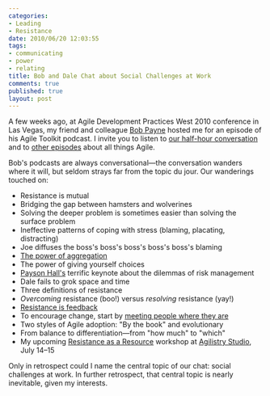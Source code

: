 ```yaml
--- 
categories: 
- Leading
- Resistance
date: 2010/06/20 12:03:55
tags: 
- communicating
- power
- relating
title: Bob and Dale Chat about Social Challenges at Work
comments: true
published: true
layout: post
---
```


<p>A few weeks ago, at Agile Development Practices West 2010 conference in Las Vegas, my friend and colleague <a href="http://electroglide.biz/">Bob Payne</a> hosted me for an episode of his Agile Toolkit podcast. I invite you to listen to <a href="http://bit.ly/cQFhIW">our half-hour conversation</a> and to <a href="http://agiletoolkit.libsyn.com/">other episodes</a> about all things Agile.</p>

<p>Bob's podcasts are always conversational&#8212;the conversation wanders where it will, but seldom strays far from the topic du jour. Our wanderings touched on:</p>

<ul>
<li>Resistance is mutual</li>
<li>Bridging the gap between hamsters and wolverines</li>
<li>Solving the deeper problem is sometimes easier than solving the surface problem</li>
<li>Ineffective patterns of coping with stress (blaming, placating, distracting)</li>
<li>Joe diffuses the boss's boss's boss's boss's boss's blaming</li>
<li><a href="http://cwd.dhemery.com/2004/04/aggregation/">The power of aggregation</a></li>
<li>The power of giving yourself choices</li>
<li><a href="http://catalysisgroup.com">Payson Hall's</a> terrific keynote about the dilemmas of risk management</li>
<li>Dale fails to grok space and time</li>
<li>Three definitions of resistance</li>
<li><em>Overcoming</em> resistance (boo!) versus <em>resolving</em> resistance (yay!)</li>
<li><a href="http://dhemery.com/articles/resistance_as_a_resource/">Resistance is feedback</a></li>
<li>To encourage change, start by <a href="http://cwd.dhemery.com/2003/05/meet_people_where_they_are/">meeting people where they are</a></li>
<li>Two styles of Agile adoption: "By the book" and evolutionary</li>
<li>From balance to differentiation&#8212;from "how much" to "which"</li>
<li>My upcoming <a href="http://bit.ly/cUcxGx">Resistance as a Resource</a> workshop at <a href="http://agilistry.com">Agilistry Studio</a>, July 14&#8211;15</li>
</ul>

<p>Only in retrospect could I name the central topic of our chat: social challenges at work. In further retrospect, that central topic is nearly inevitable, given my interests.</p>
<!-- 3bf8311dc8f444938c43e30d0ed83947  -->
